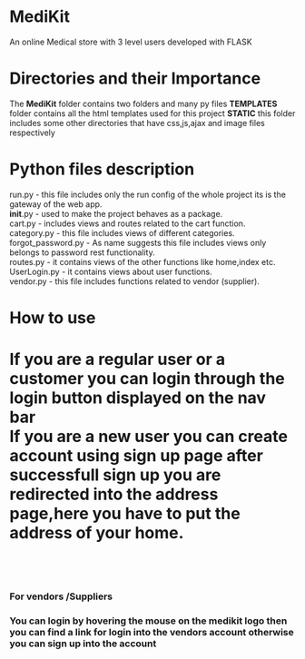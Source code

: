 # MediKit
An online Medical store with 3 level users developed with FLASK

<h1>Directories and their Importance</h1>
The <b>MediKit</b> folder contains two folders and many py files 
<b>TEMPLATES</b> folder contains all the html templates used for this project
<b>STATIC</b> this folder includes some other directories that have css,js,ajax and image files respectively

<h1>Python files description</h1>

run.py  - this file includes only the run config of the whole project its is the gateway of the web app.<br>
__init__.py - used to make the project behaves as a package.<br>
cart.py - includes views and routes related to the cart function.<br>
category.py - this file includes views of different categories.<br>
forgot_password.py  - As name suggests this file includes views only belongs to password rest functionality.<br>
routes.py - it contains views of the other functions like home,index etc.<br>
UserLogin.py  - it contains views about user functions.<br>
vendor.py - this file includes functions related to vendor (supplier).<br>

<h1>How to use <h1>
 <p>If you are a regular user or a customer you can login through the login button displayed on the nav bar<br>
  If you are a new user you can create account using sign up page after successfull sign up you are redirected into the address page,here you have to put the address of your home.</p>
  <br>
  <h3>For vendors /Suppliers<h3>
    You can login by hovering the mouse on the medikit logo then you can find a link for login into the vendors account otherwise you can sign up into the account<br>
